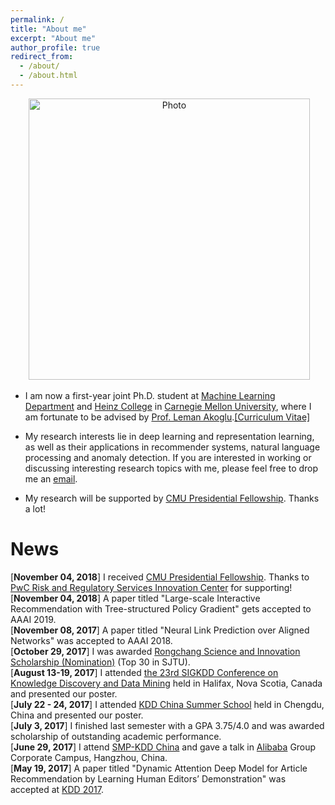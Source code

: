 ```yaml
---
permalink: /
title: "About me"
excerpt: "About me"
author_profile: true
redirect_from: 
  - /about/
  - /about.html
---
```


<p align="center">
  <img src="https://xjwangsjtu.github.io/files/XuejianWang.jpeg?raw=true" alt="Photo" style="width: 450px;"/>
</p>


* I am now a first-year joint Ph.D. student at [Machine Learning Department](https://www.ml.cmu.edu) and [Heinz College](https://www.heinz.cmu.edu) in [Carnegie Mellon University](https://www.cmu.edu), where I am fortunate to be advised by [Prof. Leman Akoglu](http://www.andrew.cmu.edu/user/lakoglu/index.html).[[Curriculum Vitae]](http://xjwangsjtu.github.io/files/Wang.pdf)  

* My research interests lie in deep learning and representation learning, as well as their applications in recommender systems, natural language processing and anomaly detection. If you are interested in working or discussing interesting research topics with me, please feel free to drop me an <a href="mailto:xuejianw@andrew.cmu.edu">email</a>.
* My research will be supported by [CMU Presidential Fellowship](https://www.cmu.edu/leadership/pres-fellow-scholar/). Thanks a lot!

News
===
[<b>November 04, 2018</b>] I received [CMU Presidential Fellowship](https://www.cmu.edu/leadership/pres-fellow-scholar/). Thanks to [PwC Risk and Regulatory Services Innovation Center](https://www.cmu.edu/risk-reg-center/index.html) for supporting!  
[<b>November 04, 2018</b>] A paper titled "Large-scale Interactive Recommendation with Tree-structured Policy Gradient" gets accepted to AAAI 2019.  
[<b>November 08, 2017</b>] A paper titled "Neural Link Prediction over Aligned Networks" was accepted to AAAI 2018.  
[<b>October 29, 2017</b>] I was awarded [Rongchang Science and Innovation Scholarship (Nomination)](http://xsb.seiee.sjtu.edu.cn/xsb/info/12988.htm) (Top 30 in SJTU).  
[<b>August 13-19, 2017</b>] I attended [the 23rd SIGKDD Conference on Knowledge Discovery and Data Mining](http://http://www.kdd.org/kdd2017/) held in Halifax, Nova Scotia, Canada and presented our poster.  
[<b>July 22 - 24, 2017</b>] I attended [KDD China Summer School](http://http://kddchina.org/#/Content/summerschool) held in Chengdu, China and presented our poster.  
[<b>July 3, 2017</b>] I finished last semester with a GPA 3.75/4.0 and was awarded scholarship of outstanding academic performance.  
[<b>June 29, 2017</b>] I attend [SMP-KDD China](https://aminer.org/conf/dm2017/) and gave a talk in [Alibaba](http://www.alibaba.com) Group Corporate Campus, Hangzhou, China.  
[<b>May 19, 2017</b>] A paper titled "Dynamic Attention Deep Model for Article Recommendation by Learning Human Editors’ Demonstration" was accepted at [KDD 2017](http://http://www.kdd.org/kdd2017/).